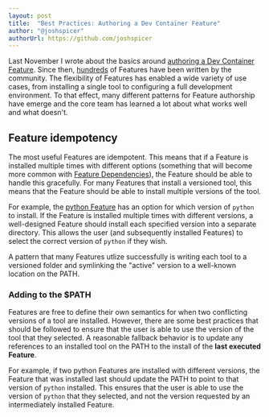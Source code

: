 ```yaml
---
layout: post
title:  "Best Practices: Authoring a Dev Container Feature"
author: "@joshspicer"
authorUrl: https://github.com/joshspicer
---
```


Last November I wrote about the basics around [authoring a Dev Container Feature](/guide/author-a-feature). Since then, [hundreds](https://containers.dev/features) of Features have been written by the community. The flexibility of Features has enabled a wide variety of use cases, from installing a single tool to configuring a full development environment.  To that effect, many different patterns for Feature authorship have emerge and the core team has learned a lot about what works well and what doesn't.

## Feature idempotency

The most useful Features are idempotent. This means that if a Feature is installed multiple times with different options (something that will become more common with [Feature Dependencies](https://github.com/devcontainers/spec/blob/main/proposals/feature-dependencies.md)), the Feature should be able to handle this gracefully.  For many Features that install a versioned tool, this means that the Feature should be able to install multiple versions of the tool.  

For example, the [python Feature](https://github.com/devcontainers/features/blob/main/src/python/devcontainer-feature.json#L8-L22) has an option for which version of `python` to install. If the Feature is installed multiple times with different versions, a well-designed Feature should install each specified version into a separate directory. This allows the user (and subsequently installed Features) to select the correct version of `python` if they wish.

A pattern that many Features utlize successfully is writing each tool to a versioned folder and symlinking the "active" version to a well-known location on the PATH.

### Adding to the $PATH

Features are free to define their own semantics for when two conflicting versions of a tool are installed.  However, there are some best practices that should be followed to ensure that the user is able to use the version of the tool that they selected.  A reasonable fallback behavior is to update any references to an installed tool on the PATH to the install of the **last executed Feature**.

<!-- TODO: Introduce better tooling support for editing PATH https://github.com/devcontainers/spec/issues/251 -->

For example, if two python Features are installed with different versions, the Feature that was installed last should update the PATH to point to that version of `python` installed.  This ensures that the user is able to use the version of `python` that they selected, and not the version requested by an intermediately installed Feature.


<!-- ## Code reuse -->
<!-- TODO: https://github.com/devcontainers/spec/blob/main/proposals/features-library.md -->